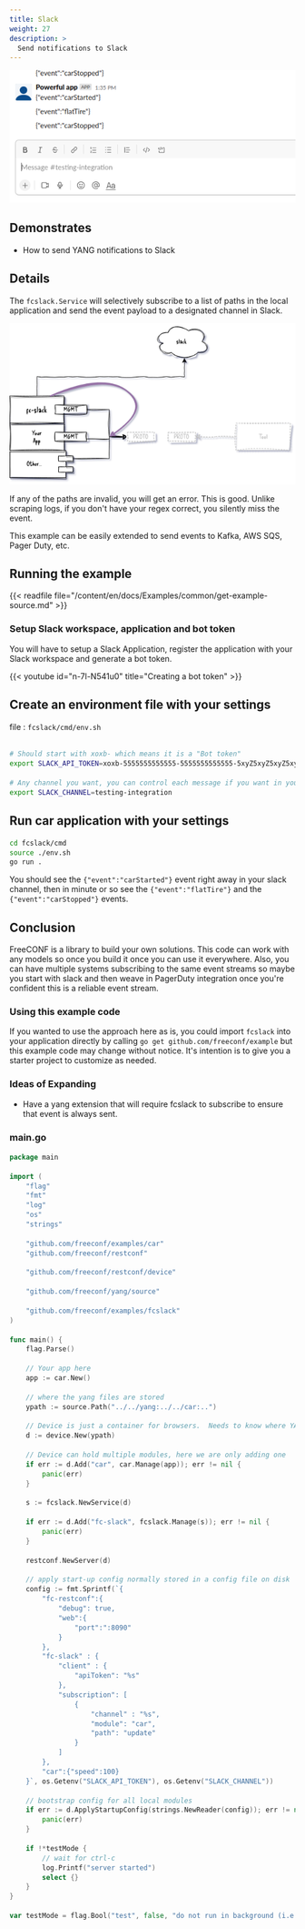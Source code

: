 ```yaml
---
title: Slack
weight: 27
description: >
  Send notifications to Slack
---
```


![Car Updates](images/screenshot.png)

## Demonstrates 

* How to send YANG notifications to Slack

## Details

The `fcslack.Service` will selectively subscribe to a list of paths in the local application and send the event payload to a designated channel in Slack.  

![architecture Car Tire Wear](images/architecture.png)

If any of the paths are invalid, you will get an error. This is good.  Unlike scraping logs, if you don't have your regex correct, you silently miss the event.

This example can be easily extended to send events to Kafka, AWS SQS, Pager Duty, etc.

## Running the example

{{< readfile file="/content/en/docs/Examples/common/get-example-source.md" >}}

### Setup Slack workspace, application and bot token

You will have to setup a Slack Application, register the application with your Slack workspace and generate a bot token. 

{{< youtube id="n-7l-N541u0" title="Creating a bot token" >}}

## Create an environment file with your settings

file : `fcslack/cmd/env.sh`
```bash

# Should start with xoxb- which means it is a "Bot token"
export SLACK_API_TOKEN=xoxb-5555555555555-5555555555555-5xyZ5xyZ5xyZ5xyZ5xyZ5xyZ

# Any channel you want, you can control each message if you want in your application
export SLACK_CHANNEL=testing-integration

```

## Run car application with your settings

```bash
cd fcslack/cmd
source ./env.sh
go run .
```

You should see the `{"event":"carStarted"}` event right away in your slack channel, then in minute or so see the `{"event":"flatTire"}` and the `{"event":"carStopped"}` events.

## Conclusion

FreeCONF is a library to build your own solutions.  This code can work with any models so once you build it once you can use it everywhere.  Also, you can have multiple systems subscribing to the same event streams so maybe you start with slack and then weave in PagerDuty integration once you're confident this is a reliable event stream.

### Using this example code

If you wanted to use the approach here as is, you could import `fcslack` into your application directly by calling `go get github.com/freeconf/example` but this example code may change without notice.  It's intention is to give you a starter project to customize as needed.

### Ideas of Expanding

* Have a yang extension that will require fcslack to subscribe to ensure that event is always sent.


### main.go

```go
package main

import (
	"flag"
	"fmt"
	"log"
	"os"
	"strings"

	"github.com/freeconf/examples/car"
	"github.com/freeconf/restconf"

	"github.com/freeconf/restconf/device"

	"github.com/freeconf/yang/source"

	"github.com/freeconf/examples/fcslack"
)

func main() {
	flag.Parse()

	// Your app here
	app := car.New()

	// where the yang files are stored
	ypath := source.Path("../../yang:../../car:..")

	// Device is just a container for browsers.  Needs to know where YANG files are stored
	d := device.New(ypath)

	// Device can hold multiple modules, here we are only adding one
	if err := d.Add("car", car.Manage(app)); err != nil {
		panic(err)
	}

	s := fcslack.NewService(d)

	if err := d.Add("fc-slack", fcslack.Manage(s)); err != nil {
		panic(err)
	}

	restconf.NewServer(d)

	// apply start-up config normally stored in a config file on disk
	config := fmt.Sprintf(`{
		"fc-restconf":{
			"debug": true,
			"web":{
				"port":":8090"
			}
		},
		"fc-slack" : {
			"client" : {
				"apiToken": "%s"
			},
			"subscription": [
				{
					"channel" : "%s",
					"module": "car",
					"path": "update"
				}
			]
		},
        "car":{"speed":100}
	}`, os.Getenv("SLACK_API_TOKEN"), os.Getenv("SLACK_CHANNEL"))

	// bootstrap config for all local modules
	if err := d.ApplyStartupConfig(strings.NewReader(config)); err != nil {
		panic(err)
	}

	if !*testMode {
		// wait for ctrl-c
		log.Printf("server started")
		select {}
	}
}

var testMode = flag.Bool("test", false, "do not run in background (i.e. driven by unit test)")

```
